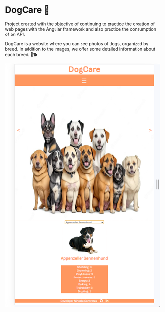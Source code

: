 # DogCare 🐶

Project created with the objective of continuing to practice the creation of web pages with the Angular framework and also practice the consumption of an API.

DogCare is a website where you can see photos of dogs, organized by breed. In addition to the images, we offer some detailed information about each breed. 🦴🐕

![Dogcare](../DogCare/src/assets/DogCare.png)